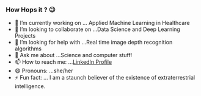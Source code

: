 ### How Hops it ? :wink:

- 🔭 I’m currently working on ... Applied Machine Learning in Healthcare
- 👯 I’m looking to collaborate on ...Data Science and Deep Learning Projects
- 🤔 I’m looking for help with ...Real time image depth recognition algorithms
- 💬 Ask me about ...Science and computer stuff!
- 📫 How to reach me: ...[LinkedIn Profile](https://www.linkedin.com/in/harshita-chadha-1b8576163/)
- 😄 Pronouns: ...she/her
- ⚡ Fun fact: ... I am a staunch believer of the existence of extraterrestrial intelligence.

